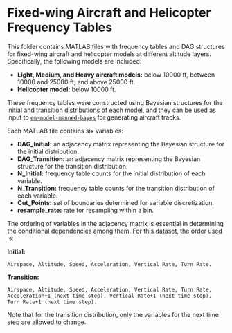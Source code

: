 # Fixed-wing Aircraft and Helicopter Frequency Tables

This folder contains MATLAB files with frequency tables and DAG structures for fixed-wing aircraft and helicopter models at different altitude layers. Specifically, the following models are included:

- **Light, Medium, and Heavy aircraft models:** below 10000 ft, between 10000 and 25000 ft, and above 25000 ft.
- **Helicopter model:** below 10000 ft.

These frequency tables were constructed using Bayesian structures for the initial and transition distributions of each model, and they can be used as input to [`em-model-manned-bayes`](https://github.com/Airspace-Encounter-Models/em-model-manned-bayes) for generating aircraft tracks.

Each MATLAB file contains six variables:

- **DAG_Initial:** an adjacency matrix representing the Bayesian structure for the initial distribution.
- **DAG_Transition:** an adjacency matrix representing the Bayesian structure for the transition distribution.
- **N_Initial:** frequency table counts for the initial distribution of each variable.
- **N_Transition:** frequency table counts for the transition distribution of each variable.
- **Cut_Points:** set of boundaries determined for variable discretization.
- **resample_rate:** rate for resampling within a bin.

The ordering of variables in the adjacency matrix is essential in determining the conditional dependencies among them. For this dataset, the order used is:

**Initial:**

```text
Airspace, Altitude, Speed, Acceleration, Vertical Rate, Turn Rate.
```

**Transition:**

```text
Airspace, Altitude, Speed, Acceleration, Vertical Rate, Turn Rate, Acceleration+1 (next time step), Vertical Rate+1 (next time step), Turn Rate+1 (next time step).
```

Note that for the transition distribution, only the variables for the next time step are allowed to change.
